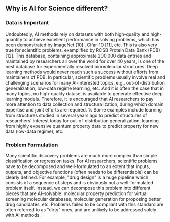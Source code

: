## Why is AI for Science different?

### Data is Important
Undoubtedly, AI methods rely on datasets with both high-quality and high-quantity to achieve excellent performance in solving problems, which has been demonstrated by ImageNet [10]
, Cifar-10 [11], etc. This is also very true for scientific problems, examplified by RCSB Protein Data Bank (PDB) [12]. This database, containing approximate 200,000 data entries and maintained by researchers all over the world for over 40 years, is one of the best database for experimentally resolved biomolecular structures. Deep learning methods would never reach such a success without efforts from maintainers of PDB. In particular, scientific problems usually involve real and challenging scenarios for many AI-interested topics, e.g., out-of-distribution generalization, low-data regime learning, etc. And it is often the case that in many topics, no high-quality dataset is available to generate effective deep learning models. Therefore, it is encouraged that AI researchers to pay more attention to data collection and structuralization, during which domain expertise and joint efforts are required.
% Some examples include learning from structures studied in several years ago to predict structures of researchers' interest today for out-of-distribution generalization, learning from highly expensive quantum property data to predict property for new data (low-data regime), etc.

### Problem Formulation
Many scientific discovery problems are much more complex than simple classification or regression tasks. For AI researchers, scientific problems have to be decomposed and well-formulated to an extent that inputs, outputs, and objective functions (often needs to be differentiable) can be clearly defined. For example, "drug design" is a huge pipeline which consists of a sequence of steps and is obviously not a well-formulated problem itself. Instead, we can decompose this problem into different pieces that are AI-solvable: molecular property prediction for virtual screening molecular databases, molecular generation for proposing better drug candidates, etc. Problems failed to be compliant with this standard are often referred to as "dirty" ones, and are unlikely to be addressed solely with AI methods.
